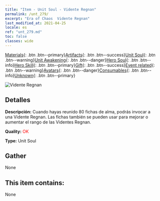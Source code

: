 ```yaml
---
title: "Item - Unit Soul - Vidente Regnan"
permalink: /unt_279/
excerpt: "Era of Chaos  Vidente Regnan"
last_modified_at: 2021-04-25
locale: es
ref: "unt_279.md"
toc: false
classes: wide
---
```

 [Materials](/ItemsES/){: .btn .btn--primary}[Artifacts](/ItemsES/Artifacts/){: .btn .btn--success}[Unit Soul](/ItemsES/UnitSoul/){: .btn .btn--warning}[Unit Awakening](/ItemsES/UnitAwakening/){: .btn .btn--danger}[Hero Soul](/ItemsES/HeroSoul/){: .btn .btn--info}[Hero Skill](/ItemsES/HeroSkill/){: .btn .btn--primary}[Gift](/ItemsES/Gift/){: .btn .btn--success}[Event related](/ItemsES/Events/){: .btn .btn--warning}[Avatars](/ItemsES/Avatars/){: .btn .btn--danger}[Consumables](/ItemsES/Consumables/){: .btn .btn--info}[Unknown](/ItemsES/Unknown/){: .btn .btn--primary}

 ![Vidente Regnan](/images/u/ti_haihou.jpg)

## Detalles
 **Descripción:** Cuando hayas reunido 80 fichas de alma, podrás invocar a una Vidente Regnan. Las fichas también se pueden usar para mejorar o aumentar el rango de las Videntes Regnan.

 **Quality:** <span style="color: #FF0000">OK</span>

 **Type:** Unit Soul

## Gather

  None

## This item contains:

  None


